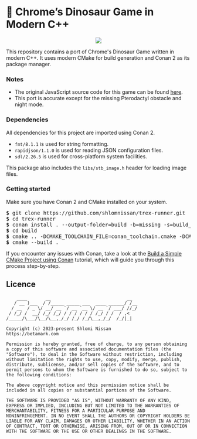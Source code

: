 # 🦖 Chrome’s Dinosaur Game in Modern C++

<p align="center">
   <img src="https://user-images.githubusercontent.com/3165988/120908452-565aa900-c61f-11eb-849c-7f56629657c0.gif" />
</p>

This repository contains a port of Chrome's Dinosaur Game written in modern C++. It uses modern CMake for build generation and Conan 2 as its package manager.

### Notes
- The original JavaScript source code for this game can be found [here](https://source.chromium.org/chromium/chromium/src/+/master:components/neterror/resources/offline.js).
- This port is accurate except for the missing Pterodactyl obstacle and night mode.

### Dependencies
All dependencies for this project are imported using Conan 2.
- `fmt/8.1.1` is used for string formatting.
- `rapidjson/1.1.0` is used for reading JSON configuration files.
- `sdl/2.26.5` is used for cross-platform system facilities.

This package also includes the `libs/stb_image.h` header for loading image files.

### Getting started
Make sure you have Conan 2 and CMake installed on your system.
<pre>
<b>$</b> git clone https://github.com/shlomnissan/trex-runner.git
<b>$</b> cd trex-runner
<b>$</b> conan install . --output-folder=build -b=missing -s=build_type=Debug
<b>$</b> cd build
<b>$</b> cmake .. -DCMAKE_TOOLCHAIN_FILE=conan_toolchain.cmake -DCMAKE_BUILD_TYPE=Debug
<b>$</b> cmake --build .
</pre>

If you encounter any issues with Conan, take a look at the [Build a Simple CMake Project using Conan](https://docs.conan.io/2/tutorial/consuming_packages/build_simple_cmake_project.html) tutorial, which will guide you through this process step-by-step.

## Licence

```
    ____       __                             __  
   / __ )___  / /_____ _____ ___  ____ ______/ /__
  / __  / _ \/ __/ __ `/ __ `__ \/ __ `/ ___/ //_/
 / /_/ /  __/ /_/ /_/ / / / / / / /_/ / /  / ,<   
/_____/\___/\__/\__,_/_/ /_/ /_/\__,_/_/  /_/|_|  
                                                  
Copyright (c) 2023-present Shlomi Nissan
https://betamark.com

Permission is hereby granted, free of charge, to any person obtaining
a copy of this software and associated documentation files (the
"Software"), to deal in the Software without restriction, including
without limitation the rights to use, copy, modify, merge, publish,
distribute, sublicense, and/or sell copies of the Software, and to
permit persons to whom the Software is furnished to do so, subject to
the following conditions:

The above copyright notice and this permission notice shall be
included in all copies or substantial portions of the Software.

THE SOFTWARE IS PROVIDED "AS IS", WITHOUT WARRANTY OF ANY KIND,
EXPRESS OR IMPLIED, INCLUDING BUT NOT LIMITED TO THE WARRANTIES OF
MERCHANTABILITY, FITNESS FOR A PARTICULAR PURPOSE AND
NONINFRINGEMENT. IN NO EVENT SHALL THE AUTHORS OR COPYRIGHT HOLDERS BE
LIABLE FOR ANY CLAIM, DAMAGES OR OTHER LIABILITY, WHETHER IN AN ACTION
OF CONTRACT, TORT OR OTHERWISE, ARISING FROM, OUT OF OR IN CONNECTION
WITH THE SOFTWARE OR THE USE OR OTHER DEALINGS IN THE SOFTWARE.
```
